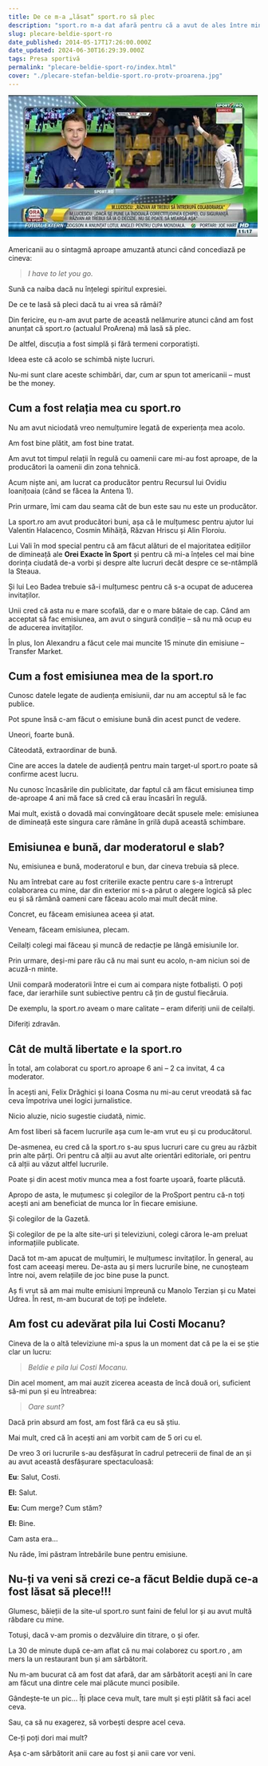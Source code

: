 ```yaml
---
title: De ce m-a „lăsat” sport.ro să plec
description: "sport.ro m-a dat afară pentru că a avut de ales între mine și alții. Iar alții au fost considerați mai buni sau chiar au fost mai buni."
slug: plecare-beldie-sport-ro
date_published: 2014-05-17T17:26:00.000Z
date_updated: 2024-06-30T16:29:39.000Z
tags: Presa sportivă
permalink: "plecare-beldie-sport-ro/index.html"
cover: "./plecare-stefan-beldie-sport.ro-protv-proarena.jpg"
---
```


![Ștefan Beldie - emisiune sport.ro / Pro Arena](./plecare-stefan-beldie-sport.ro-protv-proarena.jpg)

Americanii au o sintagmă aproape amuzantă atunci când concediază pe cineva:

> *I have to let you go.*

Sună ca naiba dacă nu înțelegi spiritul expresiei.

De ce te lasă să pleci dacă tu ai vrea să rămâi?

Din fericire, eu n-am avut parte de această nelămurire atunci când am fost anunțat că sport.ro (actualul ProArena) mă lasă să plec.

De altfel, discuția a fost simplă și fără termeni corporatiști.

Ideea este că acolo se schimbă niște lucruri.

Nu-mi sunt clare aceste schimbări, dar, cum ar spun tot americanii – must be the money.

## Cum a fost relația mea cu sport.ro

Nu am avut niciodată vreo nemulțumire legată de experiența mea acolo.

Am fost bine plătit, am fost bine tratat.

Am avut tot timpul relații în regulă cu oamenii care mi-au fost aproape, de la producători la oamenii din zona tehnică.

Acum niște ani, am lucrat ca producător pentru Recursul lui Ovidiu Ioanițoaia (când se făcea la Antena 1).

Prin urmare, îmi cam dau seama cât de bun este sau nu este un producător.

La sport.ro am avut producători buni, așa că le mulțumesc pentru ajutor lui Valentin Halacenco, Cosmin Mihăiță, Răzvan Hriscu și Alin Floroiu.

Lui Vali în mod special pentru că am făcut alături de el majoritatea edițiilor de dimineață ale **Orei Exacte în Sport** și pentru că mi-a înțeles cel mai bine dorința ciudată de-a vorbi și despre alte lucruri decât despre ce se-ntâmplă la Steaua.

Și lui Leo Badea trebuie să-i mulțumesc pentru că s-a ocupat de aducerea invitaților.

Unii cred că asta nu e mare scofală, dar e o mare bătaie de cap. Când am acceptat să fac emisiunea, am avut o singură condiție – să nu mă ocup eu de aducerea invitaților.

În plus, Ion Alexandru a făcut cele mai muncite 15 minute din emisiune – Transfer Market.

## Cum a fost emisiunea mea de la sport.ro

Cunosc datele legate de audiența emisiunii, dar nu am acceptul să le fac publice.

Pot spune însă c-am făcut o emisiune bună din acest punct de vedere.

Uneori, foarte bună.

Câteodată, extraordinar de bună.

Cine are acces la datele de audiență pentru main target-ul sport.ro poate să confirme acest lucru.

Nu cunosc încasările din publicitate, dar faptul că am făcut emisiunea timp de-aproape 4 ani mă face să cred că erau încasări în regulă.

Mai mult, există o dovadă mai convingătoare decât spusele mele: emisiunea de dimineață este singura care rămâne în grilă după această schimbare.

## Emisiunea e bună, dar moderatorul e slab?

Nu, emisiunea e bună, moderatorul e bun, dar cineva trebuia să plece.

Nu am întrebat care au fost criteriile exacte pentru care s-a întrerupt colaborarea cu mine, dar din exterior mi s-a părut o alegere logică să plec eu și să rămână oameni care făceau acolo mai mult decât mine.

Concret, eu făceam emisiunea aceea și atat.

Veneam, făceam emisiunea, plecam.

Ceilalți colegi mai făceau și muncă de redacție pe lângă emisiunile lor.

Prin urmare, deși-mi pare rău că nu mai sunt eu acolo, n-am niciun soi de acuză-n minte.

Unii compară moderatorii între ei cum ai compara niște fotbaliști. O poți face, dar ierarhiile sunt subiective pentru că țin de gustul fiecăruia.

De exemplu, la sport.ro aveam o mare calitate – eram diferiți unii de ceilalți.

Diferiți zdravăn.

## Cât de multă libertate e la sport.ro

În total, am colaborat cu sport.ro aproape 6 ani  – 2 ca invitat, 4 ca moderator.

În acești ani, Felix Drăghici și Ioana Cosma nu mi-au cerut vreodată să fac ceva împotriva unei logici jurnalistice.

Nicio aluzie, nicio sugestie ciudată, nimic.

Am fost liberi să facem lucrurile așa cum le-am vrut eu și cu producătorul.

De-asmenea, eu cred că la sport.ro s-au spus lucruri care cu greu au răzbit prin alte părți. Ori pentru că alții au avut alte orientări editoriale, ori pentru că alții au văzut altfel lucrurile.

Poate și din acest motiv munca mea a fost foarte ușoară, foarte plăcută.

Apropo de asta, le muțumesc și colegilor de la ProSport pentru că-n toți acești ani am beneficiat de munca lor în fiecare emisiune.

Și colegilor de la Gazetă.

Și colegilor de pe la alte site-uri și televiziuni, colegi cărora le-am preluat informațiile publicate.

Dacă tot m-am apucat de mulțumiri, le mulțumesc invitaților. În general, au fost cam aceeași mereu. De-asta au și mers lucrurile bine, ne cunoșteam între noi, avem relațiile de joc bine puse la punct.

Aș fi vrut să am mai multe emisiuni împreună cu Manolo Terzian și cu Matei Udrea. În rest, m-am bucurat de toți pe îndelete.

## Am fost cu adevărat pila lui Costi Mocanu?

Cineva de la o altă televiziune mi-a spus la un moment dat că pe la ei se știe clar un lucru:

> *Beldie e pila lui Costi Mocanu.*

Din acel moment, am mai auzit zicerea aceasta de încă două ori, suficient să-mi pun și eu întreabrea:

> *Oare sunt?*

Dacă prin absurd am fost, am fost fără ca eu să știu.

Mai mult, cred că în acești ani am vorbit cam de 5 ori cu el.

De vreo 3 ori lucrurile s-au desfășurat în cadrul petrecerii de final de an și au avut această desfășurare spectaculoasă:

**Eu**: Salut, Costi.

**El:** Salut.

**Eu:** Cum merge? Cum stăm?

**El:** Bine.

Cam asta era…

Nu râde, îmi păstram întrebările bune pentru emisiune.

## Nu-ți va veni să crezi ce-a făcut Beldie după ce-a fost lăsat să plece!!!

Glumesc, băieții de la site-ul sport.ro sunt faini de felul lor și au avut multă răbdare cu mine.

Totuși, dacă v-am promis o dezvăluire din titrare, o și ofer.

La 30 de minute după ce-am aflat că nu mai colaborez cu sport.ro , am mers la un restaurant bun și am sărbătorit.

Nu m-am bucurat că am fost dat afară, dar am sărbătorit acești ani în care am făcut una dintre cele mai plăcute munci posibile.

Gândește-te un pic…  Îți place ceva mult, tare mult și ești plătit să faci acel ceva.

Sau, ca să nu exagerez, să vorbești despre acel ceva.

Ce-ți poți dori mai mult?

Așa c-am sărbătorit anii care au fost și anii care vor veni.
